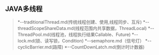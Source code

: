## JAVA多线程

> *--traditionalThread.md(传统线程创建、使用,线程同步、互斥)
> *--threadScopeShareData.md(线程范围内共享数据，ThreadLocal)
> *--ThreadPool.md(线程池，线程执行结果Callable、Future)
> *--lock.md(锁、读写锁，Condition)
> *--semaphore.md（信号灯）
> *--cyclicBarrier.md(路障)
> *--CountDownLatch.md(倒计时计数器)